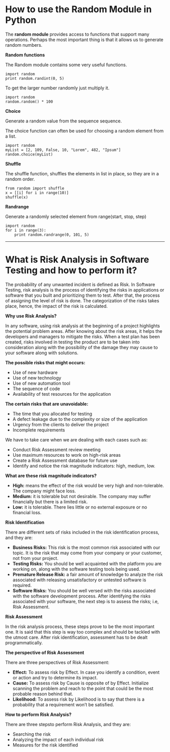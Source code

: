 # How to use the Random Module in Python

The **random module** provides access to functions that support many operations. Perhaps the most important thing is that it allows us to generate random numbers.

**Random functions**

The Random module contains some very useful functions.

```
import random
print random.randint(0, 5)
```

To get the larger number randomly just multiply it.

```
import random
random.random() * 100
```
**Choice**

Generate a random value from the sequence sequence.

The choice function can often be used for choosing a random element from a list.

```
import random
myList = [2, 109, False, 10, "Lorem", 482, "Ipsum"]
random.choice(myList)
```

**Shuffle**

The shuffle function, shuffles the elements in list in place, so they are in a random order.

```
from random import shuffle
x = [[i] for i in range(10)]
shuffle(x)
```

**Randrange**

Generate a randomly selected element from range(start, stop, step)

```
import random
for i in range(3):
    print random.randrange(0, 101, 5)
```
_______________________________________________

# What is Risk Analysis in Software Testing and how to perform it? 

The probability of any unwanted incident is defined as Risk. In Software Testing, risk analysis is the process of identifying the risks in applications or software that you built and prioritizing them to test. After that, the process of assigning the level of risk is done. The categorization of the risks takes place, hence, the impact of the risk is calculated.

**Why use Risk Analysis?**

In any software, using risk analysis at the beginning of a project highlights the potential problem areas. After knowing about the risk areas, it helps the developers and managers to mitigate the risks. When a test plan has been created, risks involved in testing the product are to be taken into consideration along with the possibility of the damage they may cause to your software along with solutions.

**The possible risks that might occurs:**

- Use of new hardware
- Use of new technology
- Use of new automation tool
- The sequence of code
- Availability of test resources for the application

**The certain risks that are unavoidable:**

- The time that you allocated for testing
- A defect leakage due to the complexity or size of the application
- Urgency from the clients to deliver the project
- Incomplete requirements

We have to take care when we are dealing with each cases such as:

- Conduct Risk Assessment review meeting
- Use maximum resources to work on high-risk areas
- Create a Risk Assessment database for future use
- Identify and notice the risk magnitude indicators: high, medium, low.

**What are these risk magnitude indicators?**

- **High:** means the effect of the risk would be very high and non-tolerable. The company might face loss.
- **Medium:** it is tolerable but not desirable. The company may suffer financially but there is a limited risk.
- **Low:** it is tolerable. There lies little or no external exposure or no financial loss.

**Risk Identification**

There are different sets of risks included in the risk identification process, and they are:

-  **Business Risks:** This risk is the most common risk associated with our topic. It is the risk that may come from your company or your customer, not from your project.
- **Testing Risks:** You should be well acquainted with the platform you are working on, along with the software testing tools being used.
- **Premature Release Risk:** a fair amount of knowledge to analyze the risk associated with releasing unsatisfactory or untested software is required.
- **Software Risks:** You should be well versed with the risks associated with the software development process.
After identifying the risks associated with your software, the next step is to assess the risks; i.e, Risk Assessment.

**Risk Assessment**

In the risk analysis process, these steps prove to be the most important one. It is said that this step is way too complex and should be tackled with the utmost care. After risk identification, assessment has to be dealt programmatically. 

**The perspective of Risk Assessment**

There are three perspectives of Risk Assessment:
- **Effect:** To assess risk by Effect. In case you identify a condition, event or action and try to determine its impact.
- **Cause:** To assess risk by Cause is opposite of by Effect. Initialize scanning the problem and reach to the point that could be the most probable reason behind that.
- **Likelihood:** To assess risk by Likelihood is to say that there is a probability that a requirement won’t be satisfied.

**How to perform Risk Analysis?**

There are three stepsto perform Risk Analysis, and they are:
- Searching the risk
- Analyzing the impact of each individual risk
- Measures for the risk identified
